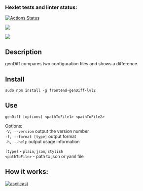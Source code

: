 ### Hexlet tests and linter status:
[![Actions Status](https://github.com/svetaminsk/frontend-project-lvl2/workflows/hexlet-check/badge.svg)](https://github.com/svetaminsk/frontend-project-lvl2/actions)

<a href="https://codeclimate.com/github/svetaminsk/frontend-project-lvl2/maintainability"><img src="https://api.codeclimate.com/v1/badges/f4f5c64870f1e5b4cf4b/maintainability" /></a>

<a href="https://codeclimate.com/github/svetaminsk/frontend-project-lvl2/test_coverage"><img src="https://api.codeclimate.com/v1/badges/f4f5c64870f1e5b4cf4b/test_coverage" /></a>

## Description
genDiff compares two configuration files and shows a difference.

## Install
```sudo npm install -g frontend-genDiff-lvl2```

## Use
```genDiff [options] <pathToFile1> <pathToFile2>```

Options:  
`-V, --version` output the version number  
`-f, --format [type]` output format  
`-h, --help` output usage information  

`[type]` - `plain`, `json`, `stylish`  
`<pathToFile>` - path to json or yaml file

## How it works:
[![asciicast](https://asciinema.org/a/68FuTfqStgngCKvgxsApfDPtc.svg)](https://asciinema.org/a/68FuTfqStgngCKvgxsApfDPtc)


